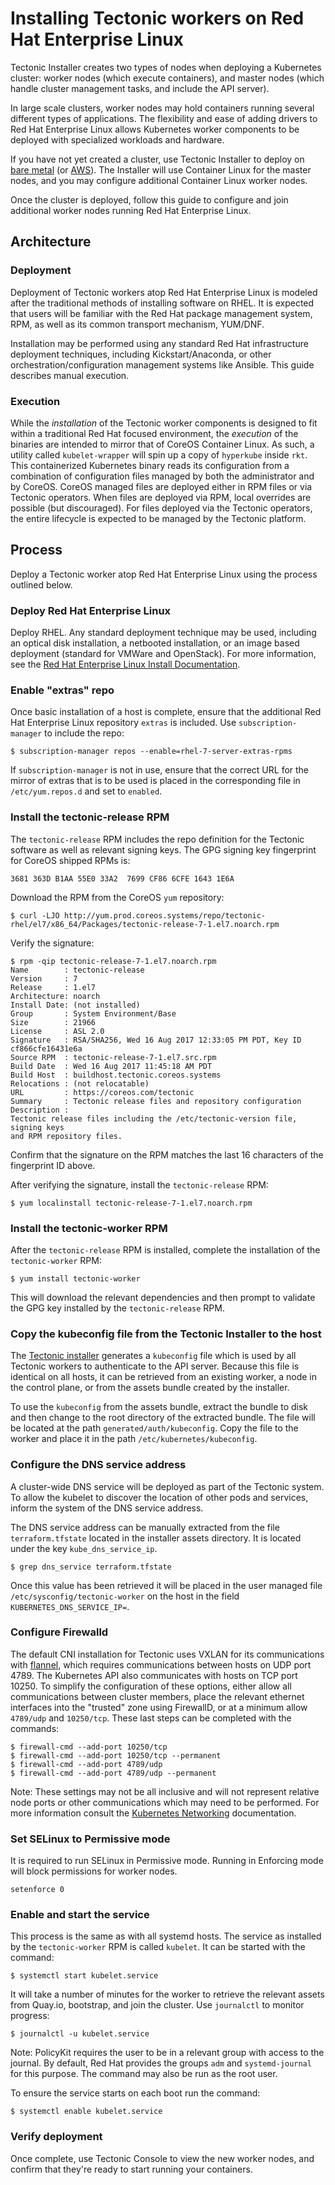 # Installing Tectonic workers on Red Hat Enterprise Linux

Tectonic Installer creates two types of nodes when deploying a Kubernetes cluster: worker nodes (which execute containers), and master nodes (which handle cluster management tasks, and include the API server).

In large scale clusters, worker nodes may hold containers running several different types of applications. The flexibility and ease of adding drivers to Red Hat Enterprise Linux allows Kubernetes worker components to be deployed with specialized workloads and hardware.

If you have not yet created a cluster, use Tectonic Installer to deploy on [bare metal][bare-install] (or [AWS][aws-install]). The Installer will use Container Linux for the master nodes, and you may configure additional Container Linux worker nodes.

Once the cluster is deployed, follow this guide to configure and join additional worker nodes running Red Hat Enterprise Linux.

## Architecture

### Deployment

Deployment of Tectonic workers atop Red Hat Enterprise Linux is modeled after the traditional methods of installing software on RHEL. It is expected that users will be familiar with the Red Hat package management system, RPM, as well as its common transport mechanism, YUM/DNF.

Installation may be performed using any standard Red Hat infrastructure deployment techniques, including Kickstart/Anaconda, or other orchestration/configuration management systems like Ansible. This guide describes manual execution.

### Execution

While the *installation* of the Tectonic worker components is designed to fit within a traditional Red Hat focused environment, the *execution* of the binaries are intended to mirror that of CoreOS Container Linux. As such, a utility called `kubelet-wrapper` will spin up a copy of `hyperkube` inside `rkt`. This containerized Kubernetes binary reads its configuration from a combination of configuration files managed by both the administrator and by CoreOS. CoreOS managed files are deployed either in RPM files or via Tectonic operators. When files are deployed via RPM, local overrides are possible (but discouraged). For files deployed via the Tectonic operators, the entire lifecycle is expected to be managed by the Tectonic platform.

## Process

Deploy a Tectonic worker atop Red Hat Enterprise Linux using the process outlined below.

### Deploy Red Hat Enterprise Linux

Deploy RHEL. Any standard deployment technique may be used, including an optical disk installation, a netbooted installation, or an image based deployment (standard for VMWare and OpenStack). For more information, see the [Red Hat Enterprise Linux Install Documentation][rhel-install].

### Enable "extras" repo

Once basic installation of a host is complete, ensure that the additional Red Hat Enterprise Linux repository `extras` is included. Use `subscription-manager` to include the repo:

```
$ subscription-manager repos --enable=rhel-7-server-extras-rpms
```

If `subscription-manager` is not in use, ensure that the correct URL for the mirror of extras that is to be used is placed in the corresponding file in `/etc/yum.repos.d` and set to `enabled`.


### Install the tectonic-release RPM

The `tectonic-release` RPM includes the repo definition for the Tectonic software as well as relevant signing keys. The GPG signing key fingerprint for CoreOS shipped RPMs is:

`3681 363D B1AA 55E0 33A2  7699 CF86 6CFE 1643 1E6A`

Download the RPM from the CoreOS `yum` repository:

```
$ curl -LJO http://yum.prod.coreos.systems/repo/tectonic-rhel/el7/x86_64/Packages/tectonic-release-7-1.el7.noarch.rpm
```

Verify the signature:

```
$ rpm -qip tectonic-release-7-1.el7.noarch.rpm
Name        : tectonic-release
Version     : 7
Release     : 1.el7
Architecture: noarch
Install Date: (not installed)
Group       : System Environment/Base
Size        : 21966
License     : ASL 2.0
Signature   : RSA/SHA256, Wed 16 Aug 2017 12:33:05 PM PDT, Key ID cf866cfe16431e6a
Source RPM  : tectonic-release-7-1.el7.src.rpm
Build Date  : Wed 16 Aug 2017 11:45:18 AM PDT
Build Host  : buildhost.tectonic.coreos.systems
Relocations : (not relocatable)
URL         : https://coreos.com/tectonic
Summary     : Tectonic release files and repository configuration
Description :
Tectonic release files including the /etc/tectonic-version file, signing keys
and RPM repository files.
```

Confirm that the signature on the RPM matches the last 16 characters of the fingerprint ID above.

After verifying the signature, install the `tectonic-release` RPM:

```
$ yum localinstall tectonic-release-7-1.el7.noarch.rpm
```

### Install the tectonic-worker RPM

After the `tectonic-release` RPM is installed, complete the installation of the `tectonic-worker` RPM:

```
$ yum install tectonic-worker
```

This will download the relevant dependencies and then prompt to validate the
GPG key installed by the `tectonic-release` RPM.

### Copy the kubeconfig file from the Tectonic Installer to the host

The [Tectonic installer][tectonic-installer] generates a `kubeconfig` file which is used by all Tectonic workers to authenticate to the API server. Because this file is identical on all hosts, it can be retrieved from an existing worker, a node in the control plane, or from the assets bundle created by the installer.

To use the `kubeconfig` from the assets bundle, extract the bundle to disk and then change to the root directory of the extracted bundle. The file will be located at the path `generated/auth/kubeconfig`. Copy the file to the worker and place it in the path `/etc/kubernetes/kubeconfig`.

### Configure the DNS service address

A cluster-wide DNS service will be deployed as part of the Tectonic system. To allow the kubelet to discover the location of other pods and services, inform the system of the DNS service address.

The DNS service address can be manually extracted from the file `terraform.tfstate` located in the installer assets directory. It is located under the key `kube_dns_service_ip`.

```
$ grep dns_service terraform.tfstate
```

Once this value has been retrieved it will be placed in the user managed file `/etc/sysconfig/tectonic-worker` on the host in the field `KUBERNETES_DNS_SERVICE_IP=`.

### Configure Firewalld

The default CNI installation for Tectonic uses VXLAN for its communications with [flannel][flannel-repo], which requires communications between hosts on UDP port 4789. The Kubernetes API also communicates with hosts on TCP port 10250. To simplify the configuration of these options, either allow all communications between cluster members, place the relevant ethernet interfaces into the "trusted" zone using FirewallD, or at a minimum allow `4789/udp` and `10250/tcp`. These last steps can be completed with the commands:

```
$ firewall-cmd --add-port 10250/tcp
$ firewall-cmd --add-port 10250/tcp --permanent
$ firewall-cmd --add-port 4789/udp
$ firewall-cmd --add-port 4789/udp --permanent
```

Note: These settings may not be all inclusive and will not represent relative node ports or other communications which may need to be performed. For more information consult the [Kubernetes Networking][k8s-networking] documentation.

### Set SELinux to Permissive mode

It is required to run SELinux in Permissive mode. Running in Enforcing mode will block permissions for worker nodes.

```
setenforce 0
```

### Enable and start the service

This process is the same as with all systemd hosts. The service as installed by the `tectonic-worker` RPM is called `kubelet`. It can be started with the command:

```
$ systemctl start kubelet.service
```

It will take a number of minutes for the worker to retrieve the relevant assets from Quay.io, bootstrap, and join the cluster. Use `journalctl` to monitor progress:

```
$ journalctl -u kubelet.service
```

Note: PolicyKit requires the user to be in a relevant group with access to the journal. By default, Red Hat provides the groups `adm` and `systemd-journal` for this purpose. The command may also be run as the root user.

To ensure the service starts on each boot run the command:

```
$ systemctl enable kubelet.service
```

### Verify deployment

Once complete, use Tectonic Console to view the new worker nodes, and confirm that they're ready to start running your containers.


[rhel-install]: https://access.redhat.com/documentation/en-US/Red_Hat_Enterprise_Linux/7/html/Installation_Guide/index.html
[tectonic-installer]: https://github.com/coreos/tectonic-installer
[flannel-repo]: https://github.com/coreos/flannel
[k8s-networking]: https://coreos.com/kubernetes/docs/latest/kubernetes-networking.html
[container-linux]: https://coreos.com/os/docs/latest
[aws-install]: https://coreos.com/tectonic/docs/latest/tutorials/installing-tectonic.html
[bare-install]: https://github.com/coreos/tectonic-installer/blob/master/Documentation/install/bare-metal/metal-terraform.md
<!-- vim: ts=2 sw=2 tw=80 expandtab:
-->
